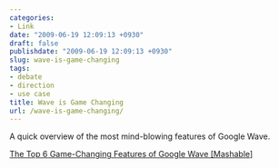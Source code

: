 ```yaml
---
categories:
- Link
date: "2009-06-19 12:09:13 +0930"
draft: false
publishdate: "2009-06-19 12:09:13 +0930"
slug: wave-is-game-changing
tags:
- debate
- direction
- use case
title: Wave is Game Changing
url: /wave-is-game-changing/
---
```

A quick overview of the most mind-blowing features of Google Wave.

[The Top 6 Game-Changing Features of Google Wave
\[Mashable\]](http://mashable.com/2009/05/31/google-wave-features/)